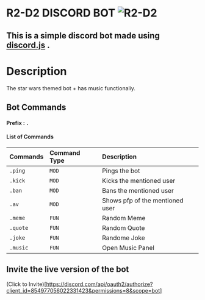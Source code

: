 # R2-D2 DISCORD BOT                         ![R2-D2](https://i.imgur.com/7Mb8CAT.png)
## This is a simple discord bot made using [discord.js](https://discord.js.org/#/) .
#

# Description
The star wars themed bot + has music functionaliy.

## Bot Commands

#### Prefix  :   `.`

#### List of Commands


| Commands| Command Type     | Description                       |
| :-------- | :------- | :-------------------------------- |
| `.ping`      | `MOD` | Pings the bot |
| `.kick`      | `MOD` | Kicks the mentioned user |
| `.ban`      | `MOD` | Bans the mentioned user|
| `.av`      | `MOD` | Shows pfp of the mentioned user |
| `.meme`      | `FUN` | Random Meme |
| `.quote`      | `FUN` | Random Quote |
| `.joke`      | `FUN` | Randome Joke |
| `.music`      | `FUN` | Open Music Panel |


## Invite the live version of the bot
(Click to Invite)[https://discord.com/api/oauth2/authorize?client_id=854977056022331423&permissions=8&scope=bot]


  

